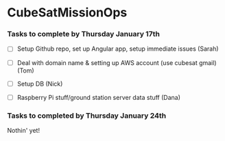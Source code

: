 # CubeSatMissionOps

### Tasks to complete by Thursday January 17th
- [ ] Setup Github repo, set up Angular app, setup immediate issues (Sarah)

- [ ] Deal with domain name & setting up AWS account (use cubesat gmail) (Tom)

- [ ] Setup DB (Nick)

- [ ] Raspberry Pi stuff/ground station server data stuff (Dana)

### Tasks to completed by Thursday January 24th
Nothin' yet!

